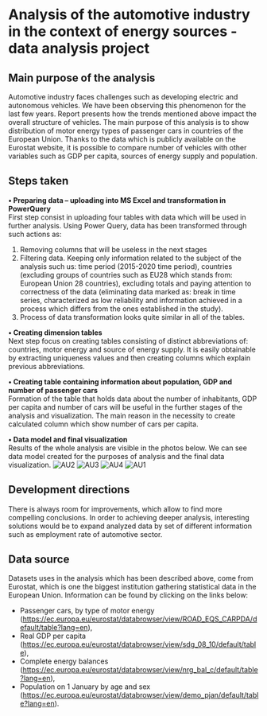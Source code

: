 # Analysis of the automotive industry in the context of energy sources  - data analysis project

## Main purpose of the analysis
Automotive industry faces challenges such as developing electric and autonomous vehicles. We have been observing this phenomenon for the last few years. Report presents how the trends mentioned above impact the overall structure of vehicles. The main purpose of this analysis is to show distribution of motor energy types of passenger cars in countries of the European Union. Thanks to the data which is publicly available on the Eurostat website, it is possible to compare number of vehicles with other variables such as GDP per capita, sources of energy supply and population.

## Steps taken
**•	Preparing data – uploading into MS Excel and transformation in PowerQuery**  
First step consist in uploading four tables with data which will be used in further analysis.
Using Power Query, data has been transformed through such actions as:
1. Removing columns that will be useless in the next stages
2. Filtering data. Keeping only information related to the subject of the analysis such us: time period (2015-2020 time period), countries (excluding groups of countries such as EU28 which stands from: European Union 28 countries), excluding totals and paying attention to correctness of the data (eliminating data marked as: break in time series, characterized as low reliability and information achieved in a process which differs from the ones established in the study).
3. Process of data transformation looks quite similar in all of the tables.

**•	Creating dimension tables**  
Next step focus on creating tables consisting of distinct abbreviations of: countries, motor energy and source of energy supply. It is easily obtainable by extracting uniqueness values and then creating columns which explain previous abbreviations.

**•	Creating table containing information about population, GDP and number of passenger cars**  
Formation of the table that holds data about the number of inhabitants, GDP per capita and number of cars will be useful in the further stages of the analysis and visualization. The main reason in the necessity to create calculated column which show number of cars per capita.


**•	Data model and final visualization**  
Results of the whole analysis are visible in the photos below. We can see data model created for the purposes of analysis and the final data visualization.
![AU2](https://user-images.githubusercontent.com/98387772/230076394-355a65b0-5af8-44b4-9d26-c739122bff84.png)
![AU3](https://user-images.githubusercontent.com/98387772/230076401-27cc5d6e-1851-4fcc-9986-00333bf347d3.png)
![AU4](https://user-images.githubusercontent.com/98387772/230076408-57734913-ddd3-4220-ad22-368da980dd1f.png)
![AU1](https://user-images.githubusercontent.com/98387772/230076413-74318a5e-3648-46aa-9f7c-443ca6232279.png) 

## Development directions
There is always room for improvements, which allow to find more compelling conclusions. In order to achieving deeper analysis, interesting solutions would be to expand analyzed data by set of different information such as employment rate of automotive sector.

## Data source
Datasets uses in the analysis which has been described above, come from Eurostat, which is one the biggest institution gathering statistical data in the European Union. Information can be found by clicking on the links below:
- Passenger cars, by type of motor energy (https://ec.europa.eu/eurostat/databrowser/view/ROAD_EQS_CARPDA/default/table?lang=en),
- Real GDP per capita (https://ec.europa.eu/eurostat/databrowser/view/sdg_08_10/default/table),
- Complete energy balances (https://ec.europa.eu/eurostat/databrowser/view/nrg_bal_c/default/table?lang=en),
- Population on 1 January by age and sex (https://ec.europa.eu/eurostat/databrowser/view/demo_pjan/default/table?lang=en).
